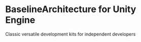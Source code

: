 # BaselineArchitecture for Unity Engine
Classic versatile development kits for independent developers
